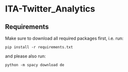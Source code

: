 # ITA-Twitter_Analytics

## Requirements
Make sure to download all required packages first, i.e. run:
```
pip install -r requirements.txt
```
and please also run:

```
python -m spacy download de
```
